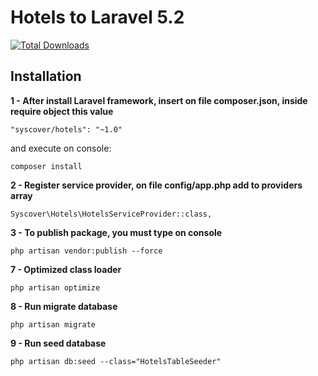 # Hotels to Laravel 5.2

[![Total Downloads](https://poser.pugx.org/syscover/hotels/downloads)](https://packagist.org/packages/syscover/hotels)

## Installation

**1 - After install Laravel framework, insert on file composer.json, inside require object this value**
```
"syscover/hotels": "~1.0"
```

and execute on console:
```
composer install
```

**2 - Register service provider, on file config/app.php add to providers array**

```
Syscover\Hotels\HotelsServiceProvider::class,

```

**3 - To publish package, you must type on console**

```
php artisan vendor:publish --force

```

**7 - Optimized class loader**

```
php artisan optimize

```

**8 - Run migrate database**

```
php artisan migrate
```

**9 - Run seed database**

```
php artisan db:seed --class="HotelsTableSeeder"
```